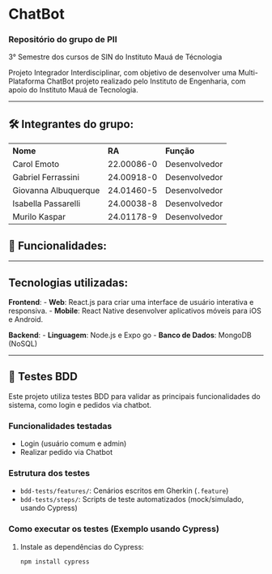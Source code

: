 # ChatBot

 <h3>Repositório do grupo de PII</h3>
  <p>3° Semestre dos cursos de SIN do Instituto Mauá de Técnologia</p>
</div>

<p>Projeto Integrador Interdisciplinar, com objetivo de desenvolver uma Multi-Plataforma ChatBot projeto realizado pelo Instituto de Engenharia, com apoio do Instituto Mauá de Tecnologia.</p>

---

## 🛠️ Integrantes do grupo:

<table style="width:100%; text-align:left;">
  <tr>
    <th>Nome</th>
    <th>RA</th>
    <th>Função</th>
  </tr>
  <tr>
    <td>Carol Emoto</td>
    <td>22.00086-0</td>
    <td>Desenvolvedor</td>
  </tr>
  <tr>
    <td>Gabriel Ferrassini</td>
    <td>24.00918-0</td>
    <td>Desenvolvedor</td>
  </tr>
  <tr>
    <td>Giovanna Albuquerque</td>
    <td>24.01460-5</td>
    <td>Desenvolvedor</td>
  </tr>
  <tr>
    <td>Isabella Passarelli</td>
    <td>24.00038-8</td>
    <td>Desenvolvedor</td>
  </tr>
  <tr>
    <td>Murilo Kaspar</td>
    <td>24.01178-9</td>
    <td>Desenvolvedor </td>
  </tr>
</table>

## 🔧 Funcionalidades:

---

## Tecnologias utilizadas:

**Frontend**: - **Web**: React.js para criar uma interface de usuário interativa e responsiva. - **Mobile**: React Native desenvolver aplicativos móveis para iOS e Android.

**Backend**: - **Linguagem**: Node.js e Expo go - **Banco de Dados**: MongoDB (NoSQL)

---

## 🧪 Testes BDD

Este projeto utiliza testes BDD para validar as principais funcionalidades do sistema, como login e pedidos via chatbot.

### Funcionalidades testadas

- Login (usuário comum e admin)
- Realizar pedido via Chatbot

### Estrutura dos testes

- `bdd-tests/features/`: Cenários escritos em Gherkin (`.feature`)
- `bdd-tests/steps/`: Scripts de teste automatizados (mock/simulado, usando Cypress)

### Como executar os testes (Exemplo usando Cypress)

1. Instale as dependências do Cypress:
   ```bash
   npm install cypress
   ```
